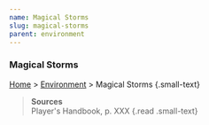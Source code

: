 ```yaml
---
name: Magical Storms
slug: magical-storms
parent: environment
---
```

### Magical Storms
[Home](home) > [Environment](environment) > Magical Storms {.small-text}



> **Sources** <br/>
> Player's Handbook, p. XXX
{.read .small-text}
